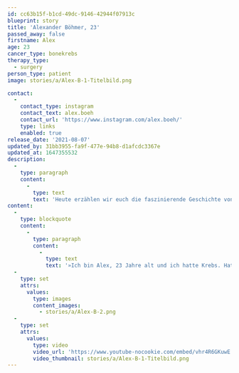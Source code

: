 ```yaml
---
id: cc63b15f-b1cd-49dc-9146-42944f07913c
blueprint: story
title: 'Alexander Böhmer, 23'
passed_away: false
firstname: Alex
age: 23
cancer_type: bonekrebs
therapy_type:
  - surgery
person_type: patient
image: stories/a/Alex-B-1-Titelbild.png

contact:
  -
    contact_type: instagram
    contact_text: alex.boeh
    contact_url: 'https://www.instagram.com/alex.boeh/'
    type: links
    enabled: true
release_date: '2021-08-07'
updated_by: 31bb3955-fa9f-477e-94b8-d1afcdc3367e
updated_at: 1647355532
description:
  -
    type: paragraph
    content:
      -
        type: text
        text: 'Heute erzählen wir euch die faszinierende Geschichte von Alex Böhmer @alexboehm. Alex ist Krebsblogger und hat im August 2018 die Diagnose Knochenkrebs erhalten. Auf seinem Account berichtet er über seine Zeit im Krankenhaus, der Amputation seines rechten Beins, der Reha und dem Leben nach dem Krebs.'
content:
  -
    type: blockquote
    content:
      -
        type: paragraph
        content:
          -
            type: text
            text: '»Ich bin Alex, 23 Jahre alt und ich hatte Krebs. Hatte. Denn seit nun knapp 2 Jahren bin ich krebsfrei. Dass mein Leben nach dem Krebs wieder genauso schnell, aufregend und lustig wird wie davor, hätte ich während der Zeit im Krankenhaus niemals gedacht. Während die Zeit im Krankenhaus von Sorge, Angst und Nebenwirkungen geprägt war, ist mein Leben jetzt voller Freude und Glück. Ich bin jeden Tag dankbar dafür, das ich gesund geworden bin und leben darf. Denn auch wenn der Krebs mir mein Bein genommen hat, so hat er mir nicht meine Lebensfreude genommen.«'
  -
    type: set
    attrs:
      values:
        type: images
        content_images:
          - stories/a/Alex-B-2.png
  -
    type: set
    attrs:
      values:
        type: video
        video_url: 'https://www.youtube-nocookie.com/embed/vhr4R6GKuwE'
        video_thumbnail: stories/a/Alex-B-1-Titelbild.png
---
```

